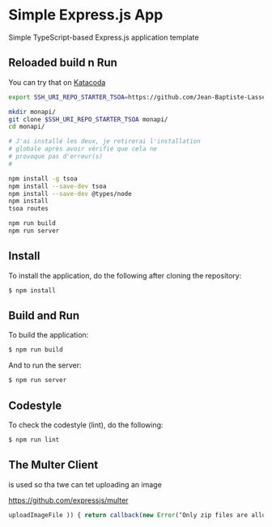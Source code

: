 # Simple Express.js App

Simple TypeScript-based Express.js application template

## Reloaded build n Run

You can try that on [Katacoda](https://www.katacoda.com/courses/nodejs/playground)

```bash
export SSH_URI_REPO_STARTER_TSOA=https://github.com/Jean-Baptiste-Lasselle/tsoa-upload-download

mkdir monapi/
git clone $SSH_URI_REPO_STARTER_TSOA monapi/
cd monapi/

# J'ai installé les deux, je retirerai l'installation
# globale après avoir vérifié que cela ne
# provoque pas d'erreur(s)
#

npm install -g tsoa
npm install --save-dev tsoa
npm install --save-dev @types/node
npm install
tsoa routes

npm run build
npm run server
```
## Install
To install the application, do the following after cloning the repository:
```bash
$ npm install
```

## Build and Run
To build the application:
```bash
$ npm run build
```

And to run the server:
```bash
$ npm run server
```

## Codestyle
To check the codestyle (lint), do the following:
```bash
$ npm run lint
```


## The Multer Client

is used so tha twe can tet uploading an image

https://github.com/expressjs/multer

```JAvaScript
uploadImageFile )) { return callback(new Error(‘Only zip files are allowed!’), false) } callback(null, true) } // store at disk const storage = multer.diskStorage({ destination: (req, file, callback) => { callback(null, `${storePath}/`) }, filename: (req, file, callback) => { callback(null, fileName ? fileName : file.originalname) } }) const upload = multer({ storage, fileFilter }) const multerSingle = upload.single(requestField) try { await new Promise(async (resolve, reject) => { try { multerSingle(request, undefined, async (error) => { if (error) { reject(error) } resolve() }) } catch (error) { reject(error) } }) } catch (error) { throw new StatusError(400, ‘invalid upload’, error.toString()) } } }
```
